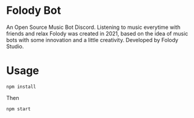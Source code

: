 # Folody Bot
An Open Source Music Bot Discord.
Listening to music everytime with friends and relax
Folody was created in 2021, based on the idea of ​​music bots with some innovation and a little creativity. 
Developed by Folody Studio.

# Usage
```
npm install
```

Then

```
npm start
```
